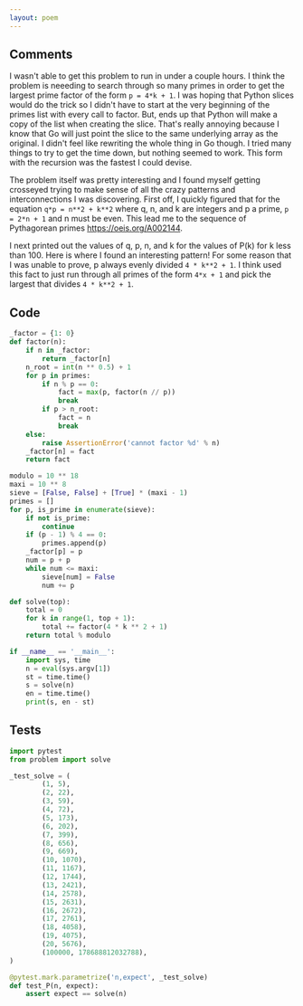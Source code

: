 ```yaml
---
layout: poem
---
```


## Comments

I wasn't able to get this problem to run in under a couple hours.  I think the
problem is neeeding to search through so many primes in order to get the
largest prime factor of the form `p = 4*k + 1`.  I was hoping that Python
slices would do the trick so I didn't have to start at the very beginning of
the primes list with every call to factor.  But, ends up that Python will make
a copy of the list when creating the slice.  That's really annoying because I
know that Go will just point the slice to the same underlying array as the
original.  I didn't feel like rewriting the whole thing in Go though.  I tried
many things to try to get the time down, but nothing seemed to work.  This form
with the recursion was the fastest I could devise.

The problem itself was pretty interesting and I found myself getting crosseyed
trying to make sense of all the crazy patterns and interconnections I was
discovering.  First off, I quickly figured that for the equation `q*p = n**2 +
k**2` where q, n, and k are integers and p a prime, `p = 2*n + 1` and n must be
even.  This lead me to the sequence of Pythagorean primes
https://oeis.org/A002144.

I next printed out the values of q, p, n, and k for the values of P(k) for k
less than 100.  Here is where I found an interesting pattern!  For some reason
that I was unable to prove, p always evenly divided `4 * k**2 + 1`.  I think
used this fact to just run through all primes of the form `4*x + 1` and pick
the largest that divides `4 * k**2 + 1`.

## Code

```python
_factor = {1: 0}
def factor(n):
    if n in _factor:
        return _factor[n]
    n_root = int(n ** 0.5) + 1
    for p in primes:
        if n % p == 0:
            fact = max(p, factor(n // p))
            break
        if p > n_root:
            fact = n
            break
    else:
        raise AssertionError('cannot factor %d' % n)
    _factor[n] = fact
    return fact

modulo = 10 ** 18
maxi = 10 ** 8
sieve = [False, False] + [True] * (maxi - 1)
primes = []
for p, is_prime in enumerate(sieve):
    if not is_prime:
        continue
    if (p - 1) % 4 == 0:
        primes.append(p)
    _factor[p] = p
    num = p + p
    while num <= maxi:
        sieve[num] = False
        num += p

def solve(top):
    total = 0
    for k in range(1, top + 1):
        total += factor(4 * k ** 2 + 1)
    return total % modulo

if __name__ == '__main__':
    import sys, time
    n = eval(sys.argv[1])
    st = time.time()
    s = solve(n)
    en = time.time()
    print(s, en - st)
```

## Tests

```python
import pytest
from problem import solve

_test_solve = (
        (1, 5),
        (2, 22),
        (3, 59),
        (4, 72),
        (5, 173),
        (6, 202),
        (7, 399),
        (8, 656),
        (9, 669),
        (10, 1070),
        (11, 1167),
        (12, 1744),
        (13, 2421),
        (14, 2578),
        (15, 2631),
        (16, 2672),
        (17, 2761),
        (18, 4058),
        (19, 4075),
        (20, 5676),
        (100000, 178688812032788),
)

@pytest.mark.parametrize('n,expect', _test_solve)
def test_P(n, expect):
    assert expect == solve(n)
```
